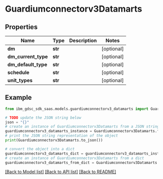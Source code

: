 # Guardiumconnectorv3Datamarts


## Properties

Name | Type | Description | Notes
------------ | ------------- | ------------- | -------------
**dm** | **str** |  | [optional] 
**dm_current_type** | **str** |  | [optional] 
**dm_default_type** | **str** |  | [optional] 
**schedule** | **str** |  | [optional] 
**unit_types** | **str** |  | [optional] 

## Example

```python
from ibm_gdsc_sdk_saas.models.guardiumconnectorv3_datamarts import Guardiumconnectorv3Datamarts

# TODO update the JSON string below
json = "{}"
# create an instance of Guardiumconnectorv3Datamarts from a JSON string
guardiumconnectorv3_datamarts_instance = Guardiumconnectorv3Datamarts.from_json(json)
# print the JSON string representation of the object
print(Guardiumconnectorv3Datamarts.to_json())

# convert the object into a dict
guardiumconnectorv3_datamarts_dict = guardiumconnectorv3_datamarts_instance.to_dict()
# create an instance of Guardiumconnectorv3Datamarts from a dict
guardiumconnectorv3_datamarts_from_dict = Guardiumconnectorv3Datamarts.from_dict(guardiumconnectorv3_datamarts_dict)
```
[[Back to Model list]](../README.md#documentation-for-models) [[Back to API list]](../README.md#documentation-for-api-endpoints) [[Back to README]](../README.md)


